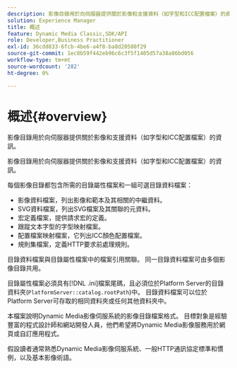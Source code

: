 ```yaml
---
description: 影像目錄用於向伺服器提供關於影像和支援資料（如字型和ICC配置檔案）的資訊。
solution: Experience Manager
title: 概述
feature: Dynamic Media Classic,SDK/API
role: Developer,Business Practitioner
exl-id: 36cdd833-6fcb-4be6-a4f8-ba8d20580f29
source-git-commit: 1ec8b59f442eb96c6c3f5f1405d57a38a86bd056
workflow-type: tm+mt
source-wordcount: '282'
ht-degree: 0%

---
```


# 概述{#overview}

影像目錄用於向伺服器提供關於影像和支援資料（如字型和ICC配置檔案）的資訊。

影像目錄用於向伺服器提供關於影像和支援資料（如字型和ICC配置檔案）的資訊。

每個影像目錄都包含所需的目錄屬性檔案和一組可選目錄資料檔案：

* 影像資料檔案，列出影像和範本及其相關的中繼資料。
* SVG資料檔案，列出SVG檔案及其關聯的元資料。
* 宏定義檔案，提供請求宏的定義。
* 跟蹤文本字型的字型映射檔案。
* 配置檔案映射檔案，它列出ICC顏色配置檔案。
* 規則集檔案，定義HTTP要求前處理規則。

目錄資料檔案與目錄屬性檔案中的檔案引用關聯。 同一目錄資料檔案可由多個影像目錄共用。

目錄屬性檔案必須具有[!DNL .ini]檔案尾碼，且必須位於Platform Server的目錄資料夾(`PlatformServer::catalog.rootPath`)中。 目錄資料檔案可以位於Platform Server可存取的相同資料夾或任何其他資料夾中。

本檔案說明Dynamic Media影像伺服系統的影像目錄檔案格式。 目標對象是經驗豐富的程式設計師和網站開發人員，他們希望將Dynamic Media影像服務用於網頁或自訂應用程式。

假設讀者通常熟悉Dynamic Media影像伺服系統、一般HTTP通訊協定標準和慣例，以及基本影像術語。
